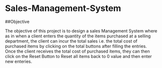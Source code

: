 # Sales-Management-System

##Objective

The objective of this project is to design a sales Management System where as in when a client enters the quantity of the items purchased at a selling department,
the client can incur the total sales i.e. the total cost of purchased items by clicking on the total buttons after filling the entries.
Once the client receives the total cost of purchased items, they can then click on the Reset Button to Reset all items back to 0 value and then enter new enteries.
